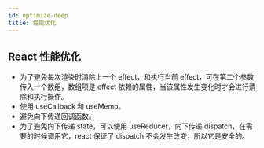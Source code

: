 ```yaml
---
id: optimize-deep
title: 性能优化
---
```


## React 性能优化

- 为了避免每次渲染时清除上一个 effect，和执行当前 effect，可在第二个参数传入一个数组，数组项是 effect 依赖的属性，当该属性发生变化时才会进行清除和执行操作。
- 使用 useCallback 和 useMemo。
- 避免向下传递回调函数。
- 为了避免向下传递 state，可以使用 useReducer，向下传递 dispatch，在需要的时候调用它，react 保证了 dispatch 不会发生改变，所以它是安全的。
